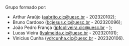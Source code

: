 Grupo formado por: 
- Arthur Araújo (aabrito.cic@uesc.br - 202320102);
- Bruno Cardoso (bcjesus.cic@uesc.br - 202320096);
- João Pedro França (jpfcoliveira.cic@uesc.br - );
- Lucas Vieira (lvalmeida.cic@uesc.br - 202320101);
- Vinicius Cunha (vdrcunha.cic@uesc.br - 202320106).
